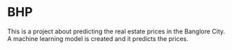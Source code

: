 # BHP
This is a project about predicting the real estate prices in the Banglore City. A machine learning model is created and it predicts the prices.

